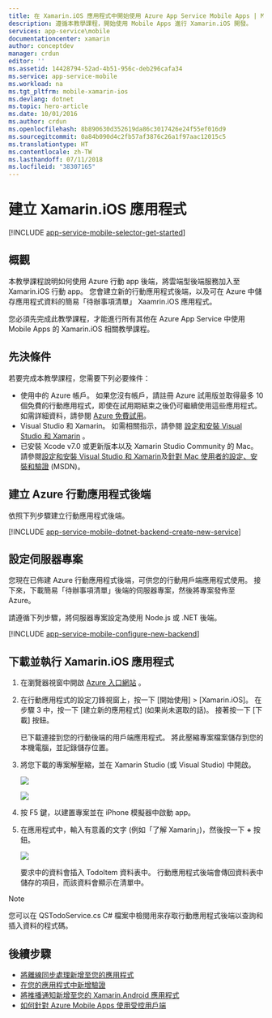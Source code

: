 ```yaml
---
title: 在 Xamarin.iOS 應用程式中開始使用 Azure App Service Mobile Apps | Microsoft Docs
description: 遵循本教學課程，開始使用 Mobile Apps 進行 Xamarin.iOS 開發。
services: app-service\mobile
documentationcenter: xamarin
author: conceptdev
manager: crdun
editor: ''
ms.assetid: 14428794-52ad-4b51-956c-deb296cafa34
ms.service: app-service-mobile
ms.workload: na
ms.tgt_pltfrm: mobile-xamarin-ios
ms.devlang: dotnet
ms.topic: hero-article
ms.date: 10/01/2016
ms.author: crdun
ms.openlocfilehash: 8b890630d352619da86c3017426e24f55ef016d9
ms.sourcegitcommit: 0a84b090d4c2fb57af3876c26a1f97aac12015c5
ms.translationtype: HT
ms.contentlocale: zh-TW
ms.lasthandoff: 07/11/2018
ms.locfileid: "38307165"
---
```

# <a name="create-a-xamarinios-app"></a>建立 Xamarin.iOS 應用程式
[!INCLUDE [app-service-mobile-selector-get-started](../../includes/app-service-mobile-selector-get-started.md)]

## <a name="overview"></a>概觀
本教學課程說明如何使用 Azure 行動 app 後端，將雲端型後端服務加入至 Xamarin.iOS 行動 app。  您會建立新的行動應用程式後端，以及可在 Azure 中儲存應用程式資料的簡易「待辦事項清單」 Xaamrin.iOS 應用程式。

您必須先完成此教學課程，才能進行所有其他在 Azure App Service 中使用 Mobile Apps 的 Xamarin.iOS 相關教學課程。

## <a name="prerequisites"></a>先決條件
若要完成本教學課程，您需要下列必要條件：

* 使用中的 Azure 帳戶。 如果您沒有帳戶，請註冊 Azure 試用版並取得最多 10 個免費的行動應用程式，即使在試用期結束之後仍可繼續使用這些應用程式。 如需詳細資料，請參閱 [Azure 免費試用](https://azure.microsoft.com/pricing/free-trial/)。
* Visual Studio 和 Xamarin。 如需相關指示，請參閱 [設定和安裝 Visual Studio 和 Xamarin](https://msdn.microsoft.com/library/mt613162.aspx) 。
* 已安裝 Xcode v7.0 或更新版本以及 Xamarin Studio Community 的 Mac。 請參閱[設定和安裝 Visual Studio 和 Xamarin](https://msdn.microsoft.com/library/mt613162.aspx)及[針對 Mac 使用者的設定、安裝和驗證](https://msdn.microsoft.com/library/mt488770.aspx) (MSDN)。

## <a name="create-an-azure-mobile-app-backend"></a>建立 Azure 行動應用程式後端
依照下列步驟建立行動應用程式後端。

[!INCLUDE [app-service-mobile-dotnet-backend-create-new-service](../../includes/app-service-mobile-dotnet-backend-create-new-service.md)]

## <a name="configure-the-server-project"></a>設定伺服器專案
您現在已佈建 Azure 行動應用程式後端，可供您的行動用戶端應用程式使用。 接下來，下載簡易「待辦事項清單」後端的伺服器專案，然後將專案發佈至 Azure。

請遵循下列步驟，將伺服器專案設定為使用 Node.js 或 .NET 後端。

[!INCLUDE [app-service-mobile-configure-new-backend](../../includes/app-service-mobile-configure-new-backend.md)]

## <a name="download-and-run-the-xamarinios-app"></a>下載並執行 Xamarin.iOS 應用程式
1. 在瀏覽器視窗中開啟 [Azure 入口網站] 。
2. 在行動應用程式的設定刀鋒視窗上，按一下 [開始使用]  >  [Xamarin.iOS]。 在步驟 3 中，按一下 [建立新的應用程式]  \(如果尚未選取的話)。  接著按一下 [下載]  按鈕。

      已下載連接到您的行動後端的用戶端應用程式。 將此壓縮專案檔案儲存到您的本機電腦，並記錄儲存位置。
3. 將您下載的專案解壓縮，並在 Xamarin Studio (或 Visual Studio) 中開啟。

    ![][9]

    ![][8]
4. 按 F5 鍵，以建置專案並在 iPhone 模擬器中啟動 app。
5. 在應用程式中，輸入有意義的文字 (例如「了解 Xamarin」)，然後按一下 **+** 按鈕。

    ![][10]

    要求中的資料會插入 TodoItem 資料表中。 行動應用程式後端會傳回資料表中儲存的項目，而該資料會顯示在清單中。

> [!NOTE]
> 您可以在 QSTodoService.cs C# 檔案中檢閱用來存取行動應用程式後端以查詢和插入資料的程式碼。
>
>

## <a name="next-steps"></a>後續步驟
* [將離線同步處理新增至您的應用程式](app-service-mobile-xamarin-ios-get-started-offline-data.md)
* [在您的應用程式中新增驗證](app-service-mobile-xamarin-ios-get-started-users.md)
* [將推播通知新增至您的 Xamarin.Android 應用程式](app-service-mobile-xamarin-ios-get-started-push.md)
* [如何針對 Azure Mobile Apps 使用受控用戶端](app-service-mobile-dotnet-how-to-use-client-library.md)

<!-- Anchors. -->
[Getting started with mobile app backends]:#getting-started
[Create a new mobile app backend]:#create-new-service
[Next Steps]:#next-steps

<!-- Images. -->
[6]: ./media/app-service-mobile-xamarin-ios-get-started/xamarin-ios-quickstart.png
[8]: ./media/app-service-mobile-xamarin-ios-get-started/mobile-xamarin-project-ios-vs.png
[9]: ./media/app-service-mobile-xamarin-ios-get-started/mobile-xamarin-project-ios-xs.png
[10]: ./media/app-service-mobile-xamarin-ios-get-started/mobile-quickstart-startup-ios.png

<!-- URLs. -->
[Azure 入口網站]: https://portal.azure.com/
